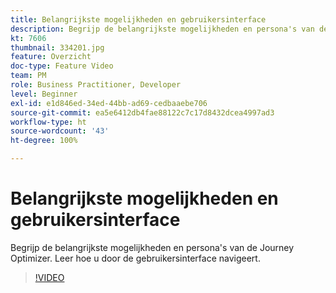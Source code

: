 ```yaml
---
title: Belangrijkste mogelijkheden en gebruikersinterface
description: Begrijp de belangrijkste mogelijkheden en persona's van de Journey Optimizer. Leer hoe u door de gebruikersinterface navigeert.
kt: 7606
thumbnail: 334201.jpg
feature: Overzicht
doc-type: Feature Video
team: PM
role: Business Practitioner, Developer
level: Beginner
exl-id: e1d846ed-34ed-44bb-ad69-cedbaaebe706
source-git-commit: ea5e6412db4fae88122c7c17d8432dcea4997ad3
workflow-type: ht
source-wordcount: '43'
ht-degree: 100%

---
```


# Belangrijkste mogelijkheden en gebruikersinterface

Begrijp de belangrijkste mogelijkheden en persona&#39;s van de Journey Optimizer. Leer hoe u door de gebruikersinterface navigeert.

>[!VIDEO](https://video.tv.adobe.com/v/334201?quality=12)
